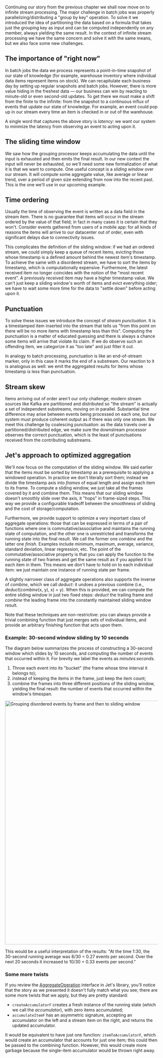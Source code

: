 Continuing our story from the previous chapter we shall now move on to infinite stream processing. The major challenge in batch jobs was properly parallelizing/distributing a "group by key" operation. To solve it we introduced the idea of partitioning the data based on a formula that takes just the grouping key as input and can be computed independently on any member, always yielding the same result. In the context of infinite stream processing we have the same concern and solve it with the same means, but we also face some new challenges.

## The importance of "right now"

In batch jobs the data we process represents a point-in-time snapshot of our state of knowledge (for example, warehouse inventory where individual data items represent items on stock). We can recapitulate each business day by setting up regular snapshots and batch jobs. However, there is more value hiding in the freshest data &mdash; our business can win by reacting to minute-old or even second-old updates. To get there we must make a shift from the finite to the infinite: from the snapshot to a continuous influx of events that update our state of knowledge. For example, an event could pop up in our stream every time an item is checked in or out of the warehouse.

A single word that captures the above story is _latency_: we want our system to minimize the latency from observing an event to acting upon it.


## The sliding time window

We saw how the grouping processor keeps accumulating the data until the input is exhausted and then emits the final result. In our new context the input will never be exhausted, so we'll need some new formalization of what it is that we want to compute. One useful concept is a _sliding window_ over our stream. It will compute some aggregate value, like average or linear trend, over a period of given size extending from now into the recent past. This is the one we'll use in our upcoming example.


## Time ordering

Usually the time of observing the event is written as a data field in the stream item. There is no guarantee that items will occur in the stream ordered by the value of that field; in fact in many cases it is certain that they won't. Consider events gathered from users of a mobile app: for all kinds of reasons the items will arrive to our datacenter out of order, even with significant delays due to connectivity issues. 

This complicates the definition of the sliding window: if we had an ordered stream, we could simply keep a queue of recent items, evicting those whose timestamp is a defined amount behind the newest item's timestamp. To achieve the same with a disordered stream, we have to sort the items by timestamp, which is computationally expensive. Furthermore, the latest received item no longer coincides with the notion of the "most recent event". A previously received item may have a higher timestamp value. We can't just keep a sliding window's worth of items and evict everything older; we have to wait some more time for the data to "settle down" before acting upon it. 

## Punctuation

To solve these issues we introduce the concept of _stream punctuation_. It is a timestamped item inserted into the stream that tells us "from this point on there will be no more items with timestamp less than this". Computing the punctuation is a matter of educated guessing and there is always a chance some items will arrive that violate its claim. If we do observe such an offending item, we categorize it as "too late" and just filter it out.

In analogy to batch processing, punctuation is like an end-of-stream marker, only in this case it marks the end of a substream. Our reaction to it is analogous as well: we emit the aggregated results for items whose timestamp is less than punctuation.

## Stream skew

Items arriving out of order aren't our only challenge; modern stream sources like Kafka are partitioned and distributed so "the stream" is actually a set of independent substreams, moving on in parallel. Substantial time difference may arise between events being processed on each one, but our system must produce coherent output as if there was only one stream. We meet this challenge by coalescing punctuation: as the data travels over a partitioned/distributed edge, we make sure the downstream processor observes the correct punctuation, which is the least of punctuations received from the contributing substreams.


## Jet's approach to optimized aggregation

We'll now focus on the computation of the sliding window. We said earlier that the items must be sorted by timestamp as a prerequisite to applying a windowed operation. In practice we don't literally sort them; instead we divide the timestamp axis into _frames_ of equal length and assign each item to its frame. To compute a sliding window, we just take all the frames covered by it and combine them. This means that our sliding window doesn't smoothly slide over the axis, it "hops" in frame-sized steps. This way we provide a configurable tradeoff between the smoothness of sliding and the cost of storage/computation.

Furthermore, we provide support to optimize a very important class of aggregate operations: those that can be expressed in terms of a pair of functions where one is commutative/associative and maintains the running state of computation, and the other one is unrestricted and transforms the running state into the final result. We call the former one _combine_ and the latter one _finish_. Examples include minimum, maximum, average, variance, standard deviation, linear regression, etc. The point of the commutative/associative property is that you can apply the function to the running state of two frames and get the same result as if you applied it to each item in them. This means we don't have to hold on to each individual item: we just maintain one instance of running state per frame.

A slightly narrower class of aggregate operations also supports the inverse of _combine_, which we call _deduct_: it undoes a previous combine (i.e., _deduct_(_combine_(x, y), x) = y). When this is provided, we can compute the entire sliding window in just two fixed steps: _deduct_ the trailing frame and _combine_ the leading frame into the constantly maintained sliding window result.

Note that these techniques are non-restrictive: you can always provide a trivial combining function that just merges sets of individual items, and provide an arbitrary finishing function that acts upon them.

### Example: 30-second window sliding by 10 seconds

The diagram below summarizes the process of constructing a 30-second window which slides by 10 seconds, and computing the number of events that occurred within it. For brevity we label the events as _minutes:seconds_.

1. Throw each event into its "bucket" (the frame whose time interval it belongs to);
2. instead of keeping the items in the frame, just keep the item count;
3. combine the frames into three different positions of the sliding window, yielding the final result: the number of events that occurred within the window's timespan.

<img alt="Grouping disordered events by frame and then to sliding window" 
    src="../images/windowing-frames.png"
    width="800"/>

This would be a useful interpretation of the results: "At the time 1:30, the 30-second running average was 8/30 = 0.27 events per second. Over the next 20 seconds it increased to 10/30 = 0.33 events per second."

### Some more twists

If you review the [AggregateOperation](
https://github.com/hazelcast/hazelcast-jet/blob/master/hazelcast-jet-core/src/main/java/com/hazelcast/jet/AggregateOperation.java)
interface in Jet's library, you'll notice that the story as we presented it doesn't fully match what you see; there are some more twists that we apply, but they are pretty standard:

- `createAccumulatorF` creates a fresh instance of the running state (which we call the _accumulator_), with zero items accumulated;
- `accumulateItemF` has an asymmetric signature, accepting an accumulator on the left and a stream item on the right, and returns the updated accumulator.

It would be equivalent to have just one function: `itemToAccumulatorF`, which would create an accumulator that accounts for just one item; this could then be passed to the combining function. However, this would create more garbage because the single-item accumulator would be thrown right away.
